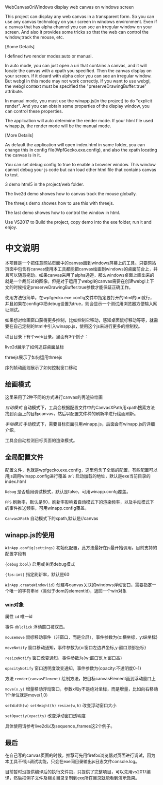  WebCanvasOnWindows
display web canvas on windows screen

This project can display any web canvas in a transparent form. So you can use any canvas technology on your screen in windows environment. Even if a canvas that has alpha channel you can see an irregular window on your screen. And also it provides some tricks so that the web can control the window,track the mouse, etc. 

[Some Details]

I defined two render modes:auto or manual.

In auto mode, you can just open a uri that contains a canvas, and it will locate the canvas with a xpath you specified. Then the canvas display on your screen. If it cleard with alpha color you can see an irregular window. But webgl in this mode may not work correctly. If you want to use webgl, the webgl context must be specified the "preserveDrawingBuffer:true" attribute.

In manual mode, you must use the winapp.js(in the project) to do "explicit render". And you can obtain some properties of the display window, you can control these properties.

The application will auto determine the render mode. If your html file used winapp.js, the render mode will be the manual mode.

[More Details]

As default the application will open index.html in same folder, you can change this in config file(WpfGecko.exe.config), and also the xpath locating the canvas is in it.

You can set debug config to true to enable a browser window. This window cannot debug your js code but can load other html file that contains canvas to test.

3 demo html5 in the project/web folder. 

The live2d demo showes how to canvas track the mouse globally.

The threejs demo showes how to use this with threejs.

The last demo showes how to control the window in html.

Use VS2017 to Build the project, copy demo into the exe folder, run it and enjoy.

# 中文说明 #
本项目是一个把任意网站页面中的canvas画到windows屏幕上的工具。只要网站页面中包含有canvas使用本工具都能把canvas绘画到windows的桌面前台上，并且可以随意拖动。如果canvas采用了alpha通道，那么windows桌面上画出来的就是一个裁剪过的图像。但是对于运用了webgl的canvas需要在创建webgl上下文的时候指定preserveDrawingBuffer:true参数才能保证正确工作。

使用方法很简单，在wpfgecko.exe.config文件中指定要打开的html的uri就行，并且如果在config中把debug设置为true，则会显示一个测试用浏览器方便输入网址测试。

如果想对绘画窗口获得更多控制，比如控制它移动，感知桌面鼠标移动等等，就需要在自己定制的html中引入winapp.js，使用这个js来进行更多的控制权。

项目目录下有个web目录，里面有3个例子：

live2d展示了如何追踪桌面鼠标

threejs展示了如何运用threejs

序列帧动画则展示了如何控制窗口移动

## 绘画模式 ##

这里采用了2种不同的方式进行canvas的再渲染绘画
 
 *自动模式*
 自动模式下，工具会根据配置文件中的CanvasXPath用xpath搜索方法找到页面上的目标canvas，然后以配置文件种的刷新率进行绘画刷新。
 
 *手动模式*
 手动模式下，需要目标页面引用winapp.js，后面会有winapp.js的详细介绍。

工具会自动检测目标页面的渲染模式。

## 全局配置文件 ##

配置文件，也就是wpfgecko.exe.config，这里包含了全局的配置，有些配置可以用js调用winapp.config进行覆盖
 `Url`
 启动加载的地址，默认是exe当前目录的index.html
 
 `Debug`
 是否启用调试模式，默认是false，可用winapp.confg覆盖。
 
 `FPS`
 刷新率，默认是60，刷新率影响着自动模式下的渲染频率，以及手动模式下的事件推送频率，可用winapp.config覆盖。
 
 `CanvasXPath`
 自动模式下的xpath,默认是//canvas


## winapp.js的使用 ##

`WinApp.config(settings)` 
初始化配置，此方法最好在js最开始调用，目前支持的配置字段有 

 `{debug:bool}` 
 启用或关闭debug模式

 `{fps:int}` 
 指定刷新率，默认是60
 
 `WinApp.createWindow(id)`
  创建与canvas关联的windows浮动窗口，需要指定一个唯一的字符串id（类似于dom的elementId)，返回一个win对象
  
   ### win对象 ####
   
   属性
   `id` 唯一id

   事件
   `dblclick` 浮动窗口被双击。
   
   `mousemove` 
   鼠标移动事件（非窗口，而是全屏），事件参数为{x:横坐标，y:纵坐标}
      
   `moveNotify`
   窗口移动通知，事件参数为{x:窗口左边界坐标,y:窗口顶部坐标}
   
   `resizeNotify`
   窗口改变通知，事件参数为{w:窗口宽,h:窗口高}
   
   `opacityNotify`
   窗口透明度改变通知，事件参数为{opacity:不透明度0-1}
   
   方法
   `render(canvasElement)`
   绘制方法，把目标canvasElement画到浮动窗口上
   
   `move(x,y)`
   增量移动浮动窗口，参数x和y不是绝对坐标，而是增量，比如向右移动1个单位就是move(1,0)
   
   `setWidth(w)`
   `setHeight(h)`
   `resize(w,h)` 
   改变浮动窗口大小
   
   `setOpactiy(opacity)`
   改变浮动窗口透明度

具体使用请参考live2d以及sequence_frames这2个例子。

## 最后 ##
在自己写的canvas页面的时候，推荐可先用firefox浏览器对页面进行调试，因为本工具不带js调试功能，只会在exe同目录输出js日志文件console.log。

目前暂时没提供编译后的执行文件包，只提供了完整项目，可以先用vs2017编译，然后把例子文件及相关目录复制到exe所在目录就能看到演示效果。
